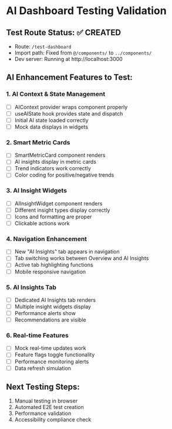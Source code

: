# AI Dashboard Testing Validation

## Test Route Status: ✅ CREATED
- Route: `/test-dashboard`
- Import path: Fixed from `@/components/` to `../components/`
- Dev server: Running at http://localhost:3000

## AI Enhancement Features to Test:

### 1. AI Context & State Management
- [ ] AIContext provider wraps component properly
- [ ] useAIState hook provides state and dispatch
- [ ] Initial AI state loaded correctly
- [ ] Mock data displays in widgets

### 2. Smart Metric Cards
- [ ] SmartMetricCard component renders
- [ ] AI insights display in metric cards
- [ ] Trend indicators work correctly
- [ ] Color coding for positive/negative trends

### 3. AI Insight Widgets
- [ ] AIInsightWidget component renders
- [ ] Different insight types display correctly
- [ ] Icons and formatting are proper
- [ ] Clickable actions work

### 4. Navigation Enhancement
- [ ] New "AI Insights" tab appears in navigation
- [ ] Tab switching works between Overview and AI Insights
- [ ] Active tab highlighting functions
- [ ] Mobile responsive navigation

### 5. AI Insights Tab
- [ ] Dedicated AI Insights tab renders
- [ ] Multiple insight widgets display
- [ ] Performance alerts show
- [ ] Recommendations are visible

### 6. Real-time Features
- [ ] Mock real-time updates work
- [ ] Feature flags toggle functionality
- [ ] Performance monitoring alerts
- [ ] Data refresh simulation

## Next Testing Steps:
1. Manual testing in browser
2. Automated E2E test creation  
3. Performance validation
4. Accessibility compliance check